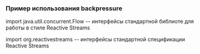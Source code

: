 ### Пример использования backpressure

import java.util.concurrent.Flow  --  интерфейсы стандартной библиоте для работы в стиле Reactive Streams 

import org.reactivestreams  --   интерфейсы стандартной спецификации Reactive Streams 

